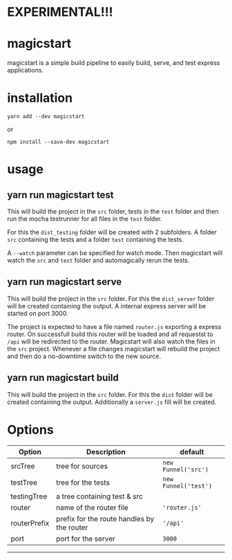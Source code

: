 # EXPERIMENTAL!!!

# magicstart

magicstart is a simple build pipeline to easily build, serve, and test express applications.

# installation

```
yarn add --dev magicstart
```
or
```
npm install --save-dev magicstart

```

# usage

## yarn run magicstart test

This will build the project in the `src` folder, tests in the `test` folder and then run the mocha testrunner for all files in the `test` folder.

For this the `dist_testing` folder will be created with 2 subfolders. A folder `src` containing the tests and a folder `test` containing the tests.

A `--watch` parameter can be specified for watch mode. Then magicstart will watch the `src` and `test` folder and automagically rerun the tests.

## yarn run magicstart serve

This will build the project in the `src` folder.
For this the `dist_server` folder will be created containing the output.
A internal express server will be started on port 3000.

The project is expected to have a file named `router.js` exporting a express router.
On successfull build this router will be loaded and all requestst to `/api` will be redirected to the router. Magicstart will also watch the files in the `src` project. Whenever a file changes magicstart will rebuild the project and then do a no-downtime switch to the new source.

## yarn run magicstart build

This will build the project in the `src` folder.
For this the `dist` folder will be created containing the output.
Additionally a `server.js` fill will be created.

# Options

| Option        | Description                                | default                  |
|---------------|--------------------------------------------|---------------------------
| srcTree       | tree for sources                           | `new Funnel('src')`      |
| testTree      | tree for the tests                         | `new Funnel('test')`     |
| testingTree   | a tree containing test & src               |                          |
| router        | name of the router file                    | `'router.js'`            |
| routerPrefix  | prefix for the route handles by the router | `'/api'`                 |
| port          | port for the server                        | `3000`                   |
-----------------------------------------------------------------------------------------
